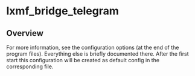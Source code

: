 # lxmf_bridge_telegram


## Overview

For more information, see the configuration options (at the end of the program files). Everything else is briefly documented there. After the first start this configuration will be created as default config in the corresponding file.
